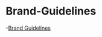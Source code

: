 # Brand-Guidelines

-[Brand Guidelines](https://csheridan16.github.io/Brand-Guidelines/BrandGuidelinesversion1.pdf)

